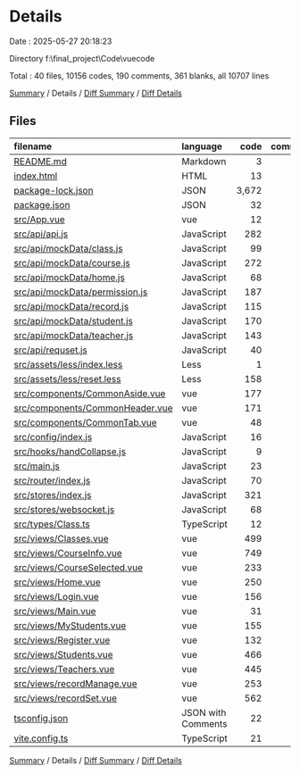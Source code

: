 # Details

Date : 2025-05-27 20:18:23

Directory f:\\final_project\\Code\\vuecode

Total : 40 files,  10156 codes, 190 comments, 361 blanks, all 10707 lines

[Summary](results.md) / Details / [Diff Summary](diff.md) / [Diff Details](diff-details.md)

## Files
| filename | language | code | comment | blank | total |
| :--- | :--- | ---: | ---: | ---: | ---: |
| [README.md](/README.md) | Markdown | 3 | 0 | 3 | 6 |
| [index.html](/index.html) | HTML | 13 | 0 | 1 | 14 |
| [package-lock.json](/package-lock.json) | JSON | 3,672 | 0 | 1 | 3,673 |
| [package.json](/package.json) | JSON | 32 | 0 | 1 | 33 |
| [src/App.vue](/src/App.vue) | vue | 12 | 0 | 6 | 18 |
| [src/api/api.js](/src/api/api.js) | JavaScript | 282 | 34 | 7 | 323 |
| [src/api/mockData/class.js](/src/api/mockData/class.js) | JavaScript | 99 | 17 | 12 | 128 |
| [src/api/mockData/course.js](/src/api/mockData/course.js) | JavaScript | 272 | 17 | 11 | 300 |
| [src/api/mockData/home.js](/src/api/mockData/home.js) | JavaScript | 68 | 0 | 2 | 70 |
| [src/api/mockData/permission.js](/src/api/mockData/permission.js) | JavaScript | 187 | 6 | 9 | 202 |
| [src/api/mockData/record.js](/src/api/mockData/record.js) | JavaScript | 115 | 8 | 6 | 129 |
| [src/api/mockData/student.js](/src/api/mockData/student.js) | JavaScript | 170 | 8 | 10 | 188 |
| [src/api/mockData/teacher.js](/src/api/mockData/teacher.js) | JavaScript | 143 | 11 | 7 | 161 |
| [src/api/requset.js](/src/api/requset.js) | JavaScript | 40 | 7 | 5 | 52 |
| [src/assets/less/index.less](/src/assets/less/index.less) | Less | 1 | 0 | 0 | 1 |
| [src/assets/less/reset.less](/src/assets/less/reset.less) | Less | 158 | 3 | 14 | 175 |
| [src/components/CommonAside.vue](/src/components/CommonAside.vue) | vue | 177 | 0 | 13 | 190 |
| [src/components/CommonHeader.vue](/src/components/CommonHeader.vue) | vue | 171 | 0 | 15 | 186 |
| [src/components/CommonTab.vue](/src/components/CommonTab.vue) | vue | 48 | 0 | 2 | 50 |
| [src/config/index.js](/src/config/index.js) | JavaScript | 16 | 1 | 2 | 19 |
| [src/hooks/handCollapse.js](/src/hooks/handCollapse.js) | JavaScript | 9 | 0 | 0 | 9 |
| [src/main.js](/src/main.js) | JavaScript | 23 | 12 | 15 | 50 |
| [src/router/index.js](/src/router/index.js) | JavaScript | 70 | 33 | 10 | 113 |
| [src/stores/index.js](/src/stores/index.js) | JavaScript | 321 | 2 | 9 | 332 |
| [src/stores/websocket.js](/src/stores/websocket.js) | JavaScript | 68 | 16 | 1 | 85 |
| [src/types/Class.ts](/src/types/Class.ts) | TypeScript | 12 | 1 | 1 | 14 |
| [src/views/Classes.vue](/src/views/Classes.vue) | vue | 499 | 3 | 25 | 527 |
| [src/views/CourseInfo.vue](/src/views/CourseInfo.vue) | vue | 749 | 0 | 25 | 774 |
| [src/views/CourseSelected.vue](/src/views/CourseSelected.vue) | vue | 233 | 1 | 15 | 249 |
| [src/views/Home.vue](/src/views/Home.vue) | vue | 250 | 0 | 17 | 267 |
| [src/views/Login.vue](/src/views/Login.vue) | vue | 156 | 1 | 13 | 170 |
| [src/views/Main.vue](/src/views/Main.vue) | vue | 31 | 0 | 3 | 34 |
| [src/views/MyStudents.vue](/src/views/MyStudents.vue) | vue | 155 | 0 | 11 | 166 |
| [src/views/Register.vue](/src/views/Register.vue) | vue | 132 | 0 | 11 | 143 |
| [src/views/Students.vue](/src/views/Students.vue) | vue | 466 | 3 | 22 | 491 |
| [src/views/Teachers.vue](/src/views/Teachers.vue) | vue | 445 | 0 | 14 | 459 |
| [src/views/recordManage.vue](/src/views/recordManage.vue) | vue | 253 | 1 | 19 | 273 |
| [src/views/recordSet.vue](/src/views/recordSet.vue) | vue | 562 | 4 | 21 | 587 |
| [tsconfig.json](/tsconfig.json) | JSON with Comments | 22 | 0 | 1 | 23 |
| [vite.config.ts](/vite.config.ts) | TypeScript | 21 | 1 | 1 | 23 |

[Summary](results.md) / Details / [Diff Summary](diff.md) / [Diff Details](diff-details.md)